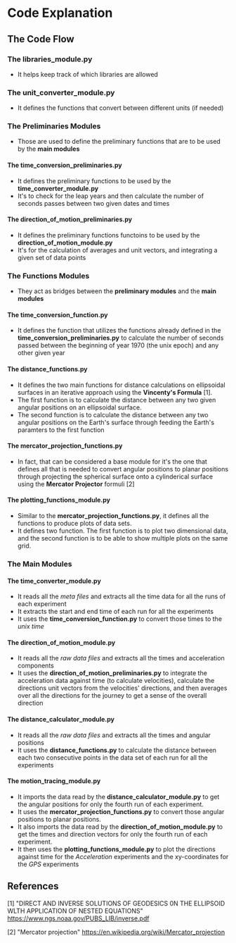 # Code Explanation

## The Code Flow

### The **libraries_module.py**

- It helps keep track of which libraries are allowed

### The **unit_converter_module.py**

- It defines the functions that convert between different units (if needed)

### The Preliminaries Modules

- Those are used to define the preliminary functions that are to be used by the **main modules**

#### The **time_conversion_preliminaries.py**

- It defines the preliminary functions to be used by the **time_converter_module.py**
- It's to check for the leap years and then calculate the number of seconds passes between two given dates and times

#### The **direction_of_motion_preliminaries.py**

- It defines the preliminary functions functoins to be used by the **direction_of_motion_module.py**
- It's for the calculation of averages and unit vectors, and integrating a given set of data points

### The Functions Modules

- They act as bridges between the **preliminary modules** and the **main modules**

#### The **time_conversion_function.py**

- It defines the function that utilizes the functions already defined in the **time_conversion_preliminaries.py** to calculate the number of seconds passed between the beginning of year 1970 (the unix epoch) and any other given year

#### The **distance_functions.py**

- It defines the two main functions for distance calculations on ellipsoidal surfaces in an iterative approach using the **Vincenty's Formula** [1].
- The first function is to calculate the distance between any two given angular positions on an ellipsoidal surface.
- The second function is to calculate the distance between any two angular positions on the Earth's surface through feeding the Earth's paramters to the first function

#### The **mercator_projection_functions.py**

- In fact, that can be considered a base module for it's the one that defines all that is needed to convert angular positions to planar positions through projecting the spherical surface onto a cylinderical surface using the **Mercator Projector** formuli [2]

#### The **plotting_functions_module.py**

- Similar to the **mercator_projection_functions.py**, it defines all the functions to produce plots of data sets.
- It defines two function. The first function is to plot two dimensional data, and the second function is to be able to show multiple plots on the same grid.

### The Main Modules

#### The **time_converter_module.py**

- It reads all the *meta files* and extracts all the time data for all the runs of each experiment
- It extracts the start and end time of each run for all the experiments
- It uses the **time_conversion_function.py** to convert those times to the *unix time*

#### The **direction_of_motion_module.py**

- It reads all the *raw data files* and extracts all the times and acceleration components
- It uses the **direction_of_motion_preliminaries.py** to integrate the acceleration data against time (to calculate velocities), calculate the directions unit vectors from the velocities' directions, and then averages over all the directions for the journey to get a sense of the overall direction

#### The **distance_calculator_module.py**

- It reads all the *raw data files* and extracts all the times and angular positions
- It uses the **distance_functions.py** to calculate the distance between each two consecutive points in the data set of each run for all the experiments

#### The **motion_tracing_module.py**

- It imports the data read by the **distance_calculator_module.py** to get the angular positions for only the fourth run of each experiment.
- It uses the **mercator_projection_functions.py** to convert those angular positions to planar positions.
- It also imports the data read by the **direction_of_motion_module.py** to get the times and direction vectors for only the fourth run of each experiment.
- It then uses the **plotting_functions_module.py** to plot the directions against time for the *Acceleration* experiments and the xy-coordinates for the *GPS* experiments

## References

[1] "DIRECT AND INVERSE SOLUTIONS OF GEODESICS 0N THE ELLIPSOID WLTH APPLICATION OF NESTED EQUATIONS"
<https://www.ngs.noaa.gov/PUBS_LIB/inverse.pdf>

[2] "Mercator projection"
<https://en.wikipedia.org/wiki/Mercator_projection>
